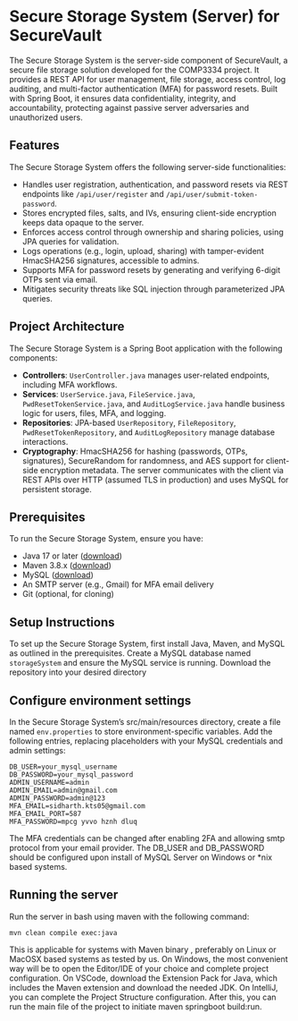 # Secure Storage System (Server) for SecureVault
The Secure Storage System is the server-side component of SecureVault, a
secure file storage solution developed for the COMP3334 project. It
provides a REST API for user management, file storage, access control, log
auditing, and multi-factor authentication (MFA) for password resets. Built
with Spring Boot, it ensures data confidentiality, integrity, and
accountability, protecting against passive server adversaries and
unauthorized users.
## Features
The Secure Storage System offers the following server-side functionalities:
- Handles user registration, authentication, and password resets via REST
endpoints like `/api/user/register` and `/api/user/submit-token-password`.
- Stores encrypted files, salts, and IVs, ensuring client-side encryption
keeps data opaque to the server.
- Enforces access control through ownership and sharing policies, using JPA
queries for validation.
- Logs operations (e.g., login, upload, sharing) with tamper-evident
HmacSHA256 signatures, accessible to admins.
- Supports MFA for password resets by generating and verifying 6-digit OTPs
sent via email.
- Mitigates security threats like SQL injection through parameterized JPA
queries.
## Project Architecture
The Secure Storage System is a Spring Boot application with the following
components:
- **Controllers**: `UserController.java` manages user-related endpoints,
including MFA workflows.
- **Services**: `UserService.java`, `FileService.java`,
`PwdResetTokenService.java`, and `AuditLogService.java` handle business
logic for users, files, MFA, and logging.
- **Repositories**: JPA-based `UserRepository`, `FileRepository`,
`PwdResetTokenRepository`, and `AuditLogRepository` manage database
interactions.
- **Cryptography**: HmacSHA256 for hashing (passwords, OTPs, signatures),
SecureRandom for randomness, and AES support for client-side encryption
metadata.
The server communicates with the client via REST APIs over HTTP (assumed
TLS in production) and uses MySQL for persistent storage.
## Prerequisites
To run the Secure Storage System, ensure you have:
- Java 17 or later ([download](https://www.java.com/en/download/))
- Maven 3.8.x ([download](https://maven.apache.org/download.cgi))
- MySQL ([download](https://dev.mysql.com/downloads/installer/))
- An SMTP server (e.g., Gmail) for MFA email delivery
- Git (optional, for cloning)
## Setup Instructions
To set up the Secure Storage System, first install Java, Maven, and MySQL
as outlined in the prerequisites. Create a MySQL database named
`storageSystem` and ensure the MySQL service is running. Download the
repository into your desired directory
## Configure environment settings
In the Secure Storage System’s src/main/resources directory, create a file
named `env.properties` to store environment-specific variables. Add the
following entries, replacing placeholders with your MySQL credentials and
admin settings:
```
DB_USER=your_mysql_username
DB_PASSWORD=your_mysql_password
ADMIN_USERNAME=admin
ADMIN_EMAIL=admin@gmail.com
ADMIN_PASSWORD=admin@123
MFA_EMAIL=sidharth.kts05@gmail.com  
MFA_EMAIL_PORT=587
MFA_PASSWORD=mpcg yvvo hznh dluq
```
The MFA credentials can be changed after enabling 2FA and allowing smtp protocol from your email provider. The DB_USER and DB_PASSWORD should be configured upon install of MySQL Server on Windows or *nix based systems.
## Running the server
Run the server in bash using maven with the following command:

```
mvn clean compile exec:java
```

This is applicable for systems with Maven binary , preferably on Linux or MacOSX based systems as tested by us. 
On Windows, the most convenient way will be to open the Editor/IDE of your choice and complete project configuration. On VSCode, download the Extension Pack for Java, which includes the Maven extension and download the needed JDK. On IntelliJ, you can complete the Project Structure configuration. After this, you can run the main file of the project to initiate maven springboot build:run.  
